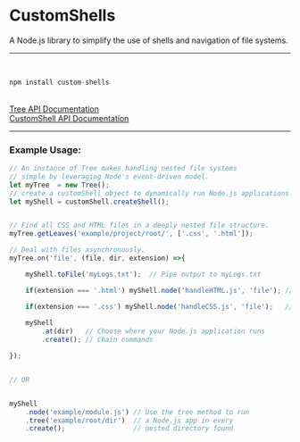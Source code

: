 # CustomShells
A Node.js library to simplify the use of shells and navigation of file systems.
<br>
<hr>
<br>

```js
npm install custom-shells
```

<br>
<a href="https://github.com/Awpatterson217/customshells/blob/master/lib/customshell/README.md">
Tree API Documentation
</a>
<br>
 <a href="https://github.com/Awpatterson217/customshells/blob/master/lib/tree/README.md">
CustomShell API Documentation
</a>
<br>
<hr>

### Example Usage:

```js
// An instance of Tree makes handling nested file systems 
// simple by leveraging Node's event-driven model.
let myTree  = new Tree();
// create a customShell object to dynamically run Node.js applications.
let myShell = customShell.createShell();


// Find all CSS and HTML files in a deeply nested file structure.
myTree.getLeaves('example/project/root/', ['.css', '.html']);

// Deal with files asynchronously.
myTree.on('file', (file, dir, extension) =>{

    myShell.toFile('myLogs.txt');  // Pipe output to myLogs.txt

    if(extension === '.html') myShell.node('handleHTML.js', 'file'); // Run a Node.js app

    if(extension === '.css') myShell.node('handleCSS.js', 'file');   // Pass a parameter
        
    myShell
        .at(dir)   // Choose where your Node.js application runs 
        .create(); // Chain commands

});


// OR


myShell
    .node('example/module.js') // Use the tree method to run
    .tree('example/root/dir')  // a Node.js app in every
    .create();                 // nested directory found

```


